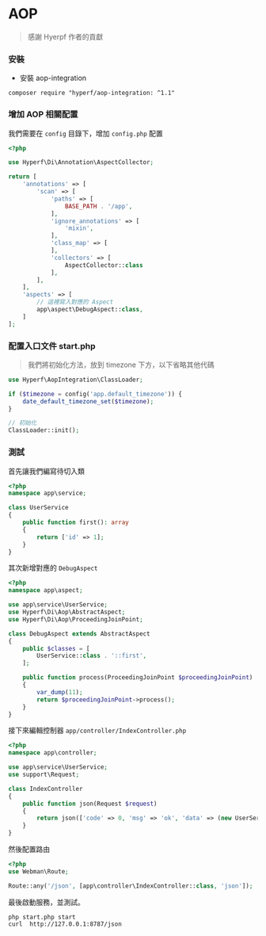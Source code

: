 # AOP

> 感謝 Hyerpf 作者的貢獻

### 安裝

- 安裝 aop-integration

```shell
composer require "hyperf/aop-integration: ^1.1"
```

### 增加 AOP 相關配置

我們需要在 `config` 目錄下，增加 `config.php` 配置

```php
<?php

use Hyperf\Di\Annotation\AspectCollector;

return [
    'annotations' => [
        'scan' => [
            'paths' => [
                BASE_PATH . '/app',
            ],
            'ignore_annotations' => [
                'mixin',
            ],
            'class_map' => [
            ],
            'collectors' => [
                AspectCollector::class
            ],
        ],
    ],
    'aspects' => [
        // 這裡寫入對應的 Aspect
        app\aspect\DebugAspect::class,
    ]
];

```

### 配置入口文件 start.php

> 我們將初始化方法，放到 timezone 下方，以下省略其他代碼

```php
use Hyperf\AopIntegration\ClassLoader;

if ($timezone = config('app.default_timezone')) {
    date_default_timezone_set($timezone);
}

// 初始化
ClassLoader::init();
```

### 測試

首先讓我們編寫待切入類

```php
<?php
namespace app\service;

class UserService
{
    public function first(): array
    {
        return ['id' => 1];
    }
}
```

其次新增對應的 `DebugAspect`

```php
<?php
namespace app\aspect;

use app\service\UserService;
use Hyperf\Di\Aop\AbstractAspect;
use Hyperf\Di\Aop\ProceedingJoinPoint;

class DebugAspect extends AbstractAspect
{
    public $classes = [
        UserService::class . '::first',
    ];

    public function process(ProceedingJoinPoint $proceedingJoinPoint)
    {
        var_dump(11);
        return $proceedingJoinPoint->process();
    }
}
```

接下來編輯控制器 `app/controller/IndexController.php`

```php
<?php
namespace app\controller;

use app\service\UserService;
use support\Request;

class IndexController
{
    public function json(Request $request)
    {
        return json(['code' => 0, 'msg' => 'ok', 'data' => (new UserService())->first()]);
    }
}
```

然後配置路由

```php
<?php
use Webman\Route;

Route::any('/json', [app\controller\IndexController::class, 'json']);
```

最後啟動服務，並測試。

```shell
php start.php start
curl  http://127.0.0.1:8787/json
```
